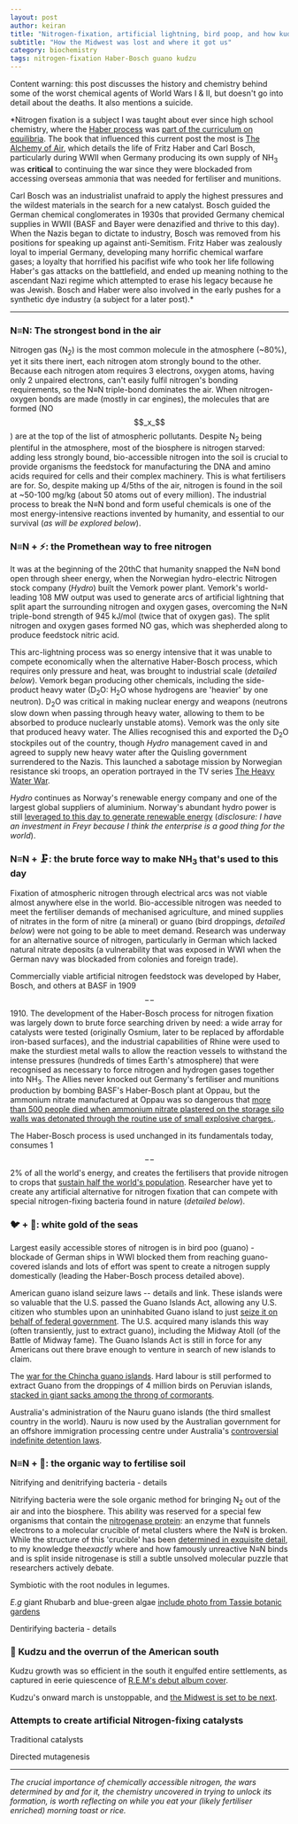 ```yaml
---
layout: post
author: keiran  
title: "Nitrogen-fixation, artificial lightning, bird poop, and how kudzu grew out of control"
subtitle: "How the Midwest was lost and where it got us"
category: biochemistry 
tags: nitrogen-fixation Haber-Bosch guano kudzu   
---
```


Content warning: this post discusses the history and chemistry behind some of the worst chemical agents of World Wars I & II, but doesn't go into detail about the deaths. It also mentions a suicide.  

*Nitrogen fixation is a subject I was taught about ever since high school chemistry, where the [Haber process](https://chem.libretexts.org/Bookshelves/Physical_and_Theoretical_Chemistry_Textbook_Maps/Supplemental_Modules_(Physical_and_Theoretical_Chemistry)/Equilibria/Le_Chateliers_Principle/The_Haber_Process) was [part of the curriculum on equilibria](https://educationstandards.nsw.edu.au/wps/portal/nesa/11-12/stage-6-learning-areas/stage-6-science/chemistry-2017/content/2267). The book that influenced this current post the most is [The Alchemy of Air](https://www.penguinrandomhouse.com/books/73464/the-alchemy-of-air-by-thomas-hager-author-of-the-demon-under-the-microscope/), which details the life of Fritz Haber and Carl Bosch, particularly during WWII when Germany producing its own supply of NH<sub>3</sub> was **critical** to continuing the war since they were blockaded from accessing overseas ammonia that was needed for fertiliser and munitions. 

Carl Bosch was an industrialist unafraid to apply the highest pressures and the wildest materials in the search for a new catalyst. Bosch guided the German chemical conglomerates in 1930s that provided Germany chemical supplies in WWII (BASF and Bayer were denazified and thrive to this day). When the Nazis began to dictate to industry, Bosch was removed from his positions for speaking up against anti-Semitism. Fritz Haber was zealously loyal to imperial Germany, developing many horrific chemical warfare gases; a loyalty that horrified his pacifist wife who took her life following Haber's gas attacks on the battlefield, and ended up meaning nothing to the ascendant Nazi regime which attempted to erase his legacy because he was Jewish. Bosch and Haber were also involved in the early pushes for a synthetic dye industry (a subject for a later post).* 

---

### N≡N: The strongest bond in the air 

Nitrogen gas (N<sub>2</sub>) is the most common molecule in the atmosphere (~80%), yet it sits there inert, each nitrogen atom strongly bound to the other.  Because each nitrogen atom requires 3 electrons, oxygen atoms, having only 2 unpaired electrons, can't easily fulfil nitrogen's bonding requirements, so the N≡N triple-bond dominates the air. When nitrogen-oxygen bonds are made (mostly in car engines), the molecules that are formed (NO$$_x_$$) are at the top of the list of atmospheric pollutants. Despite N<sub>2</sub> being plentiful in the atmosphere, most of the biosphere is nitrogen starved: adding less strongly bound, bio-accessible nitrogen into the soil is crucial to provide organisms the feedstock for manufacturing the DNA and amino acids required for cells and their complex machinery. This is what fertilisers are for. So, despite making up 4/5ths of the air, nitrogen is found in the soil at ~50-100 mg/kg (about 50 atoms out of every million). The industrial process to break the N≡N bond and form useful chemicals is one of the most energy-intensive reactions invented by humanity, and essential to our survival (*as will be explored below*).   

### N≡N + ⚡: the Promethean way to free nitrogen

It was at the beginning of the 20thC that humanity snapped the N≡N bond open through sheer energy, when the Norwegian hydro-electric Nitrogen stock company (*Hydro*) built the Vemork power plant. Vemork's world-leading 108 MW output was used to generate arcs of artificial lightning that split apart the surrounding nitrogen and oxygen gases, overcoming the N≡N triple-bond strength of 945 kJ/mol (twice that of oxygen gas). The split nitrogen and oxygen gases formed NO gas, which was shepherded along to produce feedstock nitric acid. 

This arc-lightning process was so energy intensive that it was unable to compete economically when the alternative Haber-Bosch process, which requires only pressure and heat, was brought to industrial scale (*detailed below*). Vemork began producing other chemicals, including the side-product heavy water (D<sub>2</sub>O: H<sub>2</sub>O whose hydrogens are 'heavier' by one neutron). D<sub>2</sub>O was critical in making nuclear energy and weapons (neutrons slow down when passing through heavy water, allowing to them to be absorbed to produce nuclearly unstable atoms). Vemork was the only site that produced heavy water. The Allies recognised this and exported the D<sub>2</sub>O stockpiles out of the country, though *Hydro* management caved in and agreed to supply new heavy water after the Quisling government surrendered to the Nazis. This launched a sabotage mission by Norwegian resistance ski troops, an operation portrayed in the TV series [The Heavy Water War](https://www.imdb.com/title/tt3280150/).  

*Hydro* continues as Norway's renewable energy company and one of the largest global suppliers of aluminium. Norway's abundant hydro power is still [leveraged to this day to generate renewable energy](https://www.energy-storage.news/freyr-secures-renewable-power-supply-from-statkraft-for-first-two-gigafactories/) (*disclosure: I have an investment in Freyr because I think the enterprise is  a good thing for the world*). 


### N≡N + 🗜️: the brute force way to make NH<sub>3</sub> that's used to this day

Fixation of atmospheric nitrogen through electrical arcs was not viable almost anywhere else in the world. Bio-accessible nitrogen was needed to meet the fertiliser demands of mechanised agriculture, and mined supplies of nitrates in the form of nitre (a mineral) or guano (bird droppings, *detailed below*) were not going to be able to meet demand. Research was underway for an alternative source of nitrogen, particularly in German which lacked natural nitrate deposits (a vulnerability that was exposed in WWI when the German navy was blockaded from colonies and foreign trade).

Commercially viable artificial nitrogen feedstock was developed by Haber, Bosch, and others at BASF in 1909$$--$$1910. The development of the Haber-Bosch process for nitrogen fixation was largely down to brute force searching driven by need: a wide array for catalysts were tested (originally Osmium, later to be replaced by affordable iron-based surfaces), and the industrial capabilities of Rhine were used to make the sturdiest metal walls to allow the reaction vessels to withstand the intense pressures (hundreds of times Earth's atmosphere) that were recognised as necessary to force nitrogen and hydrogen gases together into NH<sub>3</sub>. The Allies never knocked out Germany's fertiliser and munitions production by bombing BASF's Haber-Bosch plant at Oppau, but the ammonium nitrate manufactured at Oppau was so dangerous that [more than 500 people died when ammonium nitrate plastered on the storage silo walls was detonated through the routine use of small explosive charges.](https://en.wikipedia.org/wiki/Oppau_explosion).    

The Haber-Bosch process is used unchanged in its fundamentals today, consumes 1$$--$$2% of all the world's energy, and creates the fertilisers that provide nitrogen to crops that [sustain half the world's population](https://ourworldindata.org/how-many-people-does-synthetic-fertilizer-feed). Researcher have yet to create any artificial alternative for nitrogen fixation that can compete with special nitrogen-fixing bacteria found in nature (*detailed below*).   

### 🐦 + 💩: white gold of the seas

Largest easily accessible stores of nitrogen is in bird poo (guano) - blockade of German ships in WWI blocked them from reaching guano-covered islands and lots of effort was spent to create a nitrogen supply domestically (leading the Haber-Bosch process detailed above). 

American guano island seizure laws -- details and link. These islands were so valuable that the U.S. passed the Guano Islands Act, allowing any U.S. citizen who stumbles upon an uninhabited Guano island to just [seize it on behalf of federal government](http://memory.loc.gov/cgi-bin/ampage?collId=llsl&fileName=018/llsl018.db&recNum=1152). The U.S. acquired many islands this way (often transiently, just to extract guano), including the Midway Atoll (of the Battle of Midway fame). The Guano Islands Act is still in force for any Americans out there brave enough to venture in search of new islands to claim. 

The [war for the Chincha guano islands](https://en.wikipedia.org/wiki/Chincha_Islands_War). Hard labour is still performed to extract Guano from the droppings of 4 million birds on Peruvian islands, [stacked in giant sacks among the throng of cormorants](https://www.audubon.org/news/holy-crap-trip-worlds-largest-guano-producing-islands).

Australia's administration of the Nauru guano islands (the third smallest country in the world). Nauru is now used by the Australian government for an offshore immigration processing centre under Australia's [controversial indefinite detention laws](https://humanrights.gov.au/our-work/asylum-seekers-and-refugees/projects/immigration-detention-and-human-rights). 


### N≡N + 🦠: the organic way to fertilise soil 

Nitrifying and denitrifying bacteria - details

Nitrifying bacteria were the sole organic method for bringing N<sub>2</sub> out of the air and into the biosphere. This ability was reserved for a special few organisms that contain the [nitrogenase protein](https://pdb101.rcsb.org/motm/26): an enzyme that funnels electrons to a molecular crucible of metal clusters where the N≡N is broken. While the structure of this 'crucible' has been [determined in exquisite detail](https://www.rcsb.org/structure/1n2c), to my knowledge the*exactly* where and how famously unreactive N≡N binds and is split inside nitrogenase is still a subtle unsolved molecular puzzle that researchers actively debate.      

Symbiotic with the root nodules in legumes.

*E.g* giant Rhubarb and blue-green algae [include photo from Tassie botanic gardens]()


Dentirifying bacteria - details 


### 🌿 Kudzu and the overrun of the American south 

Kudzu growth was so efficient in the south it engulfed entire settlements, as captured in eerie quiescence of [R.E.M's debut album cover](https://upload.wikimedia.org/wikipedia/en/c/c0/R.E.M._-_Murmur.jpg). 

Kudzu's onward march is unstoppable, and [the Midwest is set to be next](https://thehill.com/homenews/4025176-midwest-primed-to-be-next-frontier-for-invasive-plant-kudzu/).


### Attempts to create artificial Nitrogen-fixing catalysts

Traditional catalysts

Directed mutagenesis

---

*The crucial importance of chemically accessible nitrogen, the wars determined by and for it, the chemistry uncovered in trying to unlock its formation, is worth reflecting on while you eat your (likely fertiliser enriched) morning toast or rice.* 
